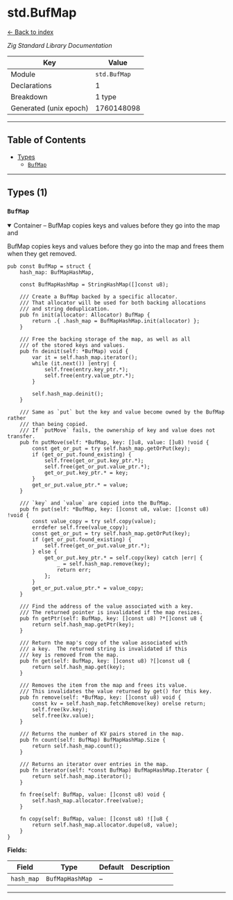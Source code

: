 # std.BufMap

[← Back to index](index.md)

*Zig Standard Library Documentation*

| Key | Value |
| --- | --- |
| Module | `std.BufMap` |
| Declarations | 1 |
| Breakdown | 1 type |
| Generated (unix epoch) | 1760148098 |

---

## Table of Contents

- [Types](#types)
  - [`BufMap`](#type-bufmap)

---

## Types (1)

### <a id="type-bufmap"></a>`BufMap`

<details class="declaration-card" open>
<summary>Container – BufMap copies keys and values before they go into the map and</summary>

BufMap copies keys and values before they go into the map and
frees them when they get removed.

```zig
pub const BufMap = struct {
    hash_map: BufMapHashMap,

    const BufMapHashMap = StringHashMap([]const u8);

    /// Create a BufMap backed by a specific allocator.
    /// That allocator will be used for both backing allocations
    /// and string deduplication.
    pub fn init(allocator: Allocator) BufMap {
        return .{ .hash_map = BufMapHashMap.init(allocator) };
    }

    /// Free the backing storage of the map, as well as all
    /// of the stored keys and values.
    pub fn deinit(self: *BufMap) void {
        var it = self.hash_map.iterator();
        while (it.next()) |entry| {
            self.free(entry.key_ptr.*);
            self.free(entry.value_ptr.*);
        }

        self.hash_map.deinit();
    }

    /// Same as `put` but the key and value become owned by the BufMap rather
    /// than being copied.
    /// If `putMove` fails, the ownership of key and value does not transfer.
    pub fn putMove(self: *BufMap, key: []u8, value: []u8) !void {
        const get_or_put = try self.hash_map.getOrPut(key);
        if (get_or_put.found_existing) {
            self.free(get_or_put.key_ptr.*);
            self.free(get_or_put.value_ptr.*);
            get_or_put.key_ptr.* = key;
        }
        get_or_put.value_ptr.* = value;
    }

    /// `key` and `value` are copied into the BufMap.
    pub fn put(self: *BufMap, key: []const u8, value: []const u8) !void {
        const value_copy = try self.copy(value);
        errdefer self.free(value_copy);
        const get_or_put = try self.hash_map.getOrPut(key);
        if (get_or_put.found_existing) {
            self.free(get_or_put.value_ptr.*);
        } else {
            get_or_put.key_ptr.* = self.copy(key) catch |err| {
                _ = self.hash_map.remove(key);
                return err;
            };
        }
        get_or_put.value_ptr.* = value_copy;
    }

    /// Find the address of the value associated with a key.
    /// The returned pointer is invalidated if the map resizes.
    pub fn getPtr(self: BufMap, key: []const u8) ?*[]const u8 {
        return self.hash_map.getPtr(key);
    }

    /// Return the map's copy of the value associated with
    /// a key.  The returned string is invalidated if this
    /// key is removed from the map.
    pub fn get(self: BufMap, key: []const u8) ?[]const u8 {
        return self.hash_map.get(key);
    }

    /// Removes the item from the map and frees its value.
    /// This invalidates the value returned by get() for this key.
    pub fn remove(self: *BufMap, key: []const u8) void {
        const kv = self.hash_map.fetchRemove(key) orelse return;
        self.free(kv.key);
        self.free(kv.value);
    }

    /// Returns the number of KV pairs stored in the map.
    pub fn count(self: BufMap) BufMapHashMap.Size {
        return self.hash_map.count();
    }

    /// Returns an iterator over entries in the map.
    pub fn iterator(self: *const BufMap) BufMapHashMap.Iterator {
        return self.hash_map.iterator();
    }

    fn free(self: BufMap, value: []const u8) void {
        self.hash_map.allocator.free(value);
    }

    fn copy(self: BufMap, value: []const u8) ![]u8 {
        return self.hash_map.allocator.dupe(u8, value);
    }
}
```

**Fields:**

| Field | Type | Default | Description |
|-------|------|---------|-------------|
| `hash_map` | `BufMapHashMap` | – | |

</details>

---

